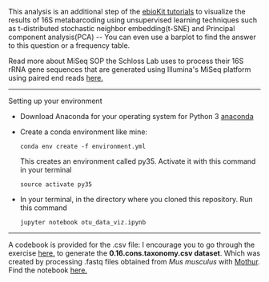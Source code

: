 This analysis is an additional step of the [ebioKit tutorials](http://77.235.253.122/tutorials/courses/16s-metabarcoding-analysis/) to visualize the results of 16S metabarcoding using unsupervised learning techniques such as t-distributed stochastic neighbor embedding(t-SNE) and Principal component analysis(PCA) -- You can even use a barplot to find the answer to this question or a frequency table.

Read more about MiSeq SOP the Schloss Lab uses to process their 16S rRNA gene sequences that are generated using Illumina's MiSeq platform using paired end reads [here.](https://www.mothur.org/wiki/MiSeq_SOP)

---
Setting up your environment
* Download Anaconda for your operating system for Python 3 [anaconda](https://www.anaconda.com/download/)
* Create a conda environment like mine:

  `conda env create -f environment.yml`

  This creates an environment called py35. Activate it with this command in your terminal

  `source activate py35`

* In your terminal, in the directory where you cloned this repository. Run this command

  `jupyter notebook otu_data_viz.ipynb`
    
---

A codebook is provided for the .csv file: I encourage you to go through the exercise [here.](http://77.235.253.122/tutorials/courses/16s-metabarcoding-analysis/) to generate the **0.16.cons.taxonomy.csv dataset**. Which was created by processing .fastq files obtained from *Mus musculus* with [Mothur](https://www.mothur.org/). Find the notebook [here.](https://nbviewer.jupyter.org/github/Shuyib/mouse_gut_OTU/blob/master/otu_data_viz.ipynb)


 

